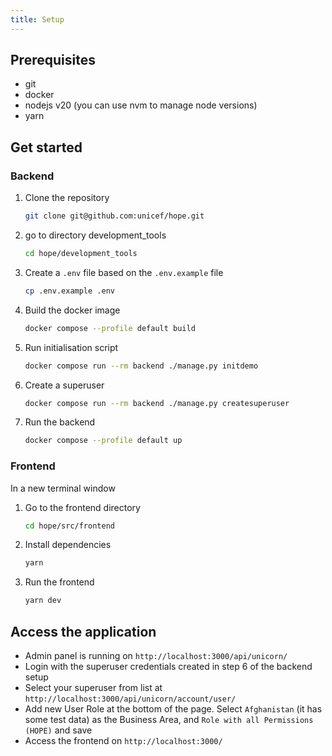 ```yaml
---
title: Setup
---
```


## Prerequisites

- git
- docker
- nodejs v20 (you can use nvm to manage node versions)
- yarn



## Get started
### Backend 
1. Clone the repository
    
    ```bash
    git clone git@github.com:unicef/hope.git
    ```
2. go to directory development_tools
    ```bash
    cd hope/development_tools
    ```
3. Create a `.env` file based on the `.env.example` file
    ```bash
    cp .env.example .env
    ```
4. Build the docker image
    ```bash
    docker compose --profile default build
    ```
5. Run initialisation script
    ```bash
    docker compose run --rm backend ./manage.py initdemo
    ```
6. Create a superuser
    ```bash
    docker compose run --rm backend ./manage.py createsuperuser
    ```
6. Run the backend
    ```bash
    docker compose --profile default up
    ```
### Frontend
In a new terminal window
1. Go to the frontend directory
    ```bash
    cd hope/src/frontend
    ```
2. Install dependencies
    ```bash
    yarn
    ```
3. Run the frontend
    ```bash
    yarn dev
    ```
   
## Access the application
- Admin panel is running on `http://localhost:3000/api/unicorn/`
- Login with the superuser credentials created in step 6 of the backend setup
- Select your superuser from list at  `http://localhost:3000/api/unicorn/account/user/`
- Add new User Role at the bottom of the page. Select `Afghanistan` (it has some test data) as the Business Area, and `Role with all Permissions (HOPE)` and save
- Access the frontend on `http://localhost:3000/`
